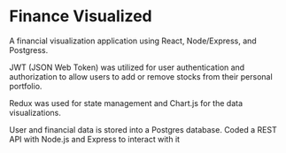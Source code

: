 # Finance Visualized
A financial visualization application using React, Node/Express, and Postgress. 

JWT (JSON Web Token) was utilized for user authentication and authorization to allow users to add or remove stocks from their personal portfolio.

Redux was used for state management and Chart.js for the data visualizations. 

User and financial data is stored into a Postgres database. Coded a REST API with Node.js and Express to interact with it
